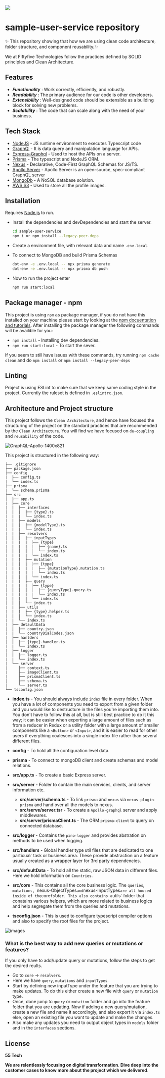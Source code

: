<img src="https://www.fiftyfivetech.io/wp-content/uploads/2021/05/logo.png">

# sample-user-service repository

✨ This repository showing that how we are using clean code architecture, folder structure, and component reusability.✨

We at Fiftyfive Technologies follow the practices defined by SOLID principles and Clean Architecture.

## Features

- _**Functionality**_  : Work correctly, efficiently, and robustly.
- _**Readability**_    : The primary audience for our code is other developers.
- _**Extensibility**_  : Well-designed code should be extensible as a building block for solving new problems.
- _**Scalability**_    : The code that can scale along with the need of your business.

## Tech Stack

- [NodeJS](https://nodejs.org/en/) - JS runtime environment to executes Typescript code
- [GraphQl](https://graphql.org/) - It is data query and manipulation language for APIs.
- [Express-Graphql](https://graphql.org/graphql-js/running-an-express-graphql-server/) - Used to host the APIs on a server.
- [Prisma](https://www.prisma.io/) - The typescript and NodeJS ORM.
- [Nexus](https://nexusjs.org/) - Declarative, Code-First GraphQL Schemas for JS/TS.
- [Apollo Server](https://www.apollographql.com/) - Apollo Server is an open-source, spec-compliant GraphQL server 
- [MongoDb](https://www.mongodb.com/) - A NoSQL database solution.
- [AWS S3](https://aws.amazon.com/s3/) - Used to store all the profile images.


## Installation

Requires [Node.js](https://nodejs.org/) to run.

- Install the dependencies and devDependencies and start the server.

  ```sh
  cd sample-user-service
  npm i or npm install --legacy-peer-deps
  ```
- Create a environment file, with relevant data and name `.env.local`.
- To connect to MongoDB and build Prisma Schemas
  
  ```sh
  dot-env -e .env.local -- npx prisma generate
  dot-env -e .env.local -- npx prisma db push
  ```
- Now to run the project enter
  ```sh
  npm run start:local
  ```

## Package manager - npm
This project is using `npm` as package manager, if you do not have this installed on your machine please start by looking at the [npm docuentation and tutorials](https://docs.npmjs.com/). After installing the package manager the following commands will be availible for you:
- `npm install` - Installing dev dependencies.
- `npm run start:local` - To start the sever.

If you seem to still have issues with these commands, try running `npm cache clean` and do `npm install` or `npm install --legacy-peer-deps`

## Linting
Project is using ESLint to make sure that we keep same coding style in the project. Currently the ruleset is defined in `.eslintrc.json`.

## Architecture and Project structure

This project follows the `Clean Architecture`, and hence have focused the structuring of the project on the standard practices that are recommended by the `Clean Architecture`. You will find we have focused on `de-coupling` and `reusability` of the code.

![GraphQL-Apollo-1400x821](https://user-images.githubusercontent.com/21957552/193445506-330012b0-c307-4f9e-b694-85847dc1c676.png)

This project is structured in the following way:

```
├── .gitignore
├── package.json
├── config
|  ├── config.ts
|  └── index.ts
├── prisma
|  └── schema.prisma
├── src
|  ├── app.ts
|  ├── core
|  |  ├── interfaces
|  |  |  ├── {type}.ts
|  |  |  └── index.ts
|  |  ├── models
|  |  |  ├── {modelType}.ts
|  |  |  └── index.ts
|  |  ├── resolvers
|  |  |  ├── inputTypes
|  |  |  |  ├── {type}
|  |  |  |  |  ├── {name}.ts
|  |  |  |  |  └── index.ts
|  |  |  |  └── index.ts
|  |  |  ├── mutation
|  |  |  |  ├── {type}
|  |  |  |  |  ├── {mutationType}.mutation.ts
|  |  |  |  |  └── index.ts
|  |  |  |  └── index.ts
|  |  |  ├── query
|  |  |  |  ├── {type}
|  |  |  |  |  ├── {queryType}.query.ts
|  |  |  |  |  └── index.ts
|  |  |  |  └── index.ts
|  |  |  └── index.ts
|  |  ├── utils
|  |  |  ├── {type}.helper.ts
|  |  |  └── index.ts
|  |  └── index.ts
|  ├── detaultData
|  |  ├── country.json
|  |  └── countryDialCodes.json
|  ├── hanlders
|  |  ├── {type}.handler.ts
|  |  └── index.ts
|  ├── logger
|  |  ├── logger.ts
|  |  └── index.ts
|  └── server
|     ├── context.ts
|     ├── imageClient.ts
|     ├── prismaClient.ts
|     ├── schema.ts
|     └── server.ts
└── tsconfig.json
```

- **index.ts** - You should always include `index` file in every folder. When you have a lot of components you need to export from a given folder and you would like to destructure in the files you're importing them into. You don't have to follow this at all, but is still best practice to do it this way; it can be easier when exporting a large amount of files such as from a reducer in Redux or a utility folder with a large amount of smaller components like a `<Button>` or `<Input>`, and it is easier to read for other users if everything coalesces into a single index file rather than several different files.

- **config** - To hold all the configuration level data.

- **prisma** - To connect to mongoDB client and create schemas and model relations.

- **src/app.ts** - To create a basic Express server.

- **src/server** - Folder to contain the main services, clients, and server information etc.
  - **src/server/schema.ts** - To link `prisma` and `nexus` via `nexus-plugin-prisma` and hand over all the models to nexus.
  - **src/serve/server.tsr** - To create a `Apollo-graphql` server and apply middlewares.
  - **src/server/prismaClient.ts** - The ORM `prisma-client` to query on connected database.

- **src/logger** - Contains the `pino-logger` and provides abstration on methods to be used when logging.

- **src/handlers** - Global handler type util files that are dedicated to one particualr task or business area. These provide abstraction on a feature usually created as a wrapper layer for 3rd party dependencies.

- **src/defaultData** - To hold all the static, raw JSON data in different files. Here we hold information on `Countries`.

- **src/core** - This contains all the core business logic. The `queries`, `mutations, `nexus-ObjectTypes` and `nexus-InputTypes` are all housed inside of the `core` folder. This also contains a `utils` folder that conatains various helpers, which are more related to business logics and help segregate them from the queries and mutations.

- **tsconfig.json** - This is used to configure typescript compiler options and also to specify the root files for the project.

![images](https://user-images.githubusercontent.com/21957552/193446357-c643f255-a56f-49da-8b9e-3c20869ad6db.png)

### What is the best way to add new queries or mutations or features?

If you only have to add/update query or mutations, follow the steps to get the desired reults.
  - Go to `core` -> `resolvers`.
  - Here we have `query`, `mutations` and `inputTypes`.
  - Start by defining new inputType under the feature that you are trying to make updates. To do this either create a new file with `query` or `mutation` type.
  - Once, done jump to `query` or `mutation` folder and go into the feature folder that you are updating. Now if adding a new query/mutation, create a new file and name it accordingly, and also export it via `index.ts` else, open an existing file you want to update and make the changes.
  - Also make any updates you need to output object types in `models` folder and in the `interfaces` sections.

## License

**55 Tech**

**We are relentlessly focusing on digital transformation. Dive deep into the customer cases to know more about the project which we delivered.**
